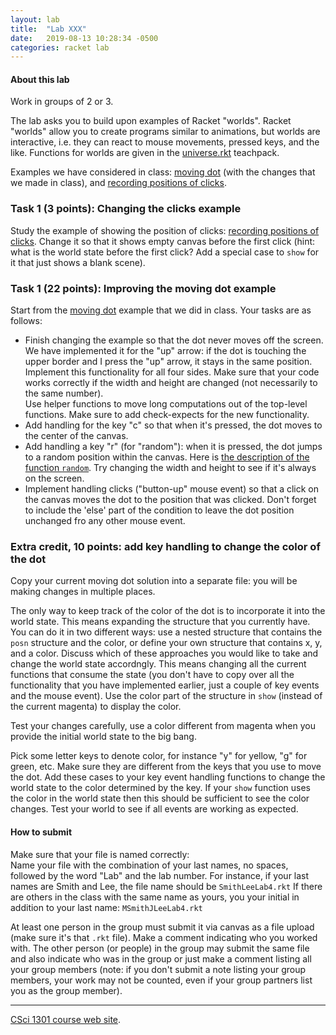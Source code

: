 ```yaml
---
layout: lab
title:  "Lab XXX"
date:   2019-08-13 10:28:34 -0500
categories: racket lab
---
```


#### About this lab

Work in groups of 2 or 3.

The lab asks you to build upon examples of Racket \"worlds\". Racket
\"worlds\" allow you to create programs similar to animations, but
worlds are interactive, i.e. they can react to mouse movements, pressed
keys, and the like. Functions for worlds are given in the
[universe.rkt](http://docs.racket-lang.org/teachpack/2htdpuniverse.html)
teachpack.

Examples we have considered in class: [moving
dot](../examples/moving-dot-solution.rkt) (with the changes that we made
in class), and [recording positions of
clicks](../examples/show-clicks.rkt).

### Task 1 (3 points): Changing the clicks example

Study the example of showing the position of clicks: [recording
positions of clicks](../examples/show-clicks.rkt). Change it so that it
shows empty canvas before the first click (hint: what is the world state
before the first click? Add a special case to `show` for it that just
shows a blank scene).

### Task 1 (22 points): Improving the moving dot example

Start from the [moving dot](../examples/moving-dot-solution.rkt) example
that we did in class. Your tasks are as follows:

-   Finish changing the example so that the dot never moves off the
    screen. We have implemented it for the \"up\" arrow: if the dot is
    touching the upper border and I press the \"up\" arrow, it stays in
    the same position. Implement this functionality for all four sides.
    Make sure that your code works correctly if the width and height are
    changed (not necessarily to the same number).\
    Use helper functions to move long computations out of the top-level
    functions. Make sure to add check-expects for the new functionality.
-   Add handling for the key \"c\" so that when it\'s pressed, the dot
    moves to the center of the canvas.
-   Add handling a key \"r\" (for \"random\"): when it is pressed, the
    dot jumps to a random position within the canvas. Here is [the
    description of the function
    `random`](http://docs.racket-lang.org/htdp-langs/beginner.html#%28def._htdp-beginner._%28%28lib._lang%2Fhtdp-beginner..rkt%29._random%29%29).
    Try changing the width and height to see if it\'s always on the
    screen.
-   Implement handling clicks (\"button-up\" mouse event) so that a
    click on the canvas moves the dot to the position that was clicked.
    Don\'t forget to include the \'else\' part of the condition to leave
    the dot position unchanged fro any other mouse event.

### Extra credit, 10 points: add key handling to change the color of the dot

Copy your current moving dot solution into a separate file: you will be
making changes in multiple places.

The only way to keep track of the color of the dot is to incorporate it
into the world state. This means expanding the structure that you
currently have. You can do it in two different ways: use a nested
structure that contains the `posn` structure and the color, or define
your own structure that contains x, y, and a color. Discuss which of
these approaches you would like to take and change the world state
accordngly. This means changing all the current functions that consume
the state (you don\'t have to copy over all the functionality that you
have implemented earlier, just a couple of key events and the mouse
event). Use the color part of the structure in `show` (instead of the
current magenta) to display the color.

Test your changes carefully, use a color different from magenta when you
provide the initial world state to the big bang.

Pick some letter keys to denote color, for instance \"y\" for yellow,
\"g\" for green, etc. Make sure they are different from the keys that
you use to move the dot. Add these cases to your key event handling
functions to change the world state to the color determined by the key.
If your `show` function uses the color in the world state then this
should be sufficient to see the color changes. Test your world to see if
all events are working as expected.

#### How to submit

Make sure that your file is named correctly:\
Name your file with the combination of your last names, no spaces,
followed by the word \"Lab\" and the lab number. For instance, if your
last names are Smith and Lee, the file name should be `SmithLeeLab4.rkt`
If there are others in the class with the same name as yours, you your
initial in addition to your last name: `MSmithJLeeLab4.rkt`

At least one person in the group must submit it via canvas as a file
upload (make sure it\'s that `.rkt` file). Make a comment indicating who
you worked with. The other person (or people) in the group may submit
the same file and also indicate who was in the group or just make a
comment listing all your group members (note: if you don\'t submit a
note listing your group members, your work may not be counted, even if
your group partners list you as the group member).

------------------------------------------------------------------------

[CSci 1301 course web site](../index.html).

